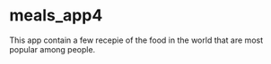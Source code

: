 # meals_app4
This app contain a few recepie of the food in the world that are most popular among people.
